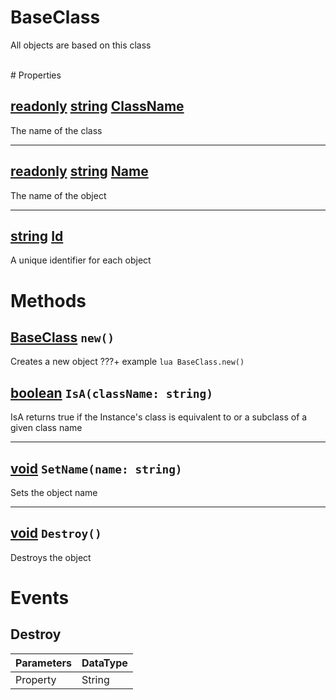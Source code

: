 # BaseClass
All objects are based on this class

<br>
# Properties

##  [readonly]() [string](https://create.roblox.com/docs/reference/engine/libraries/string) <u>ClassName</u>
The name of the class

___

## [readonly]()  [string](https://create.roblox.com/docs/reference/engine/libraries/string) <u>Name</u>
The name of the object

___

## [string](https://create.roblox.com/docs/reference/engine/libraries/string) <u>Id</u>
A unique identifier for each object


# Methods

## [BaseClass]() `new()` 
Creates a new object
???+ example
    ```lua
    BaseClass.new()
    ```

## [boolean](https://create.roblox.com/docs/scripting/luau/nil) `IsA(className: string)` 
IsA returns true if the Instance's class is equivalent to or a subclass of a given class name

___

## [void](https://create.roblox.com/docs/scripting/luau/nil) `SetName(name: string)` 
Sets the object name


___

## [void](https://create.roblox.com/docs/scripting/luau/nil) `Destroy()` 
Destroys the object

# Events

## Destroy

| Parameters | DataType |
| ---------- | -------- |
| Property   | String   |